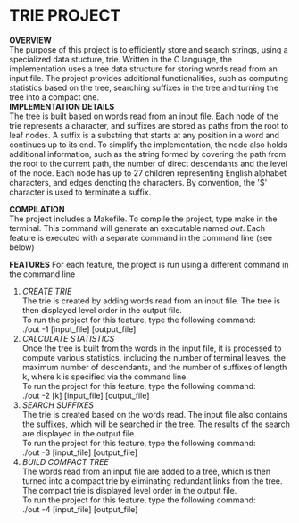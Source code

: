 # TRIE PROJECT
**OVERVIEW**\
The purpose of this project is to efficiently store and search strings, using a specialized data stucture, trie. Written in the C language, the implementation uses a tree data structure for storing words read from an input file. The project provides additional functionalities, such as computing statistics based on the tree, searching suffixes in the tree and turning the tree into a compact one.\
**IMPLEMENTATION DETAILS**\
The tree is built based on words read from an input file. Each node of the trie represents a character, and suffixes are stored as paths from the root to leaf nodes.
A suffix is a substring that starts at any position in a word and continues up to its end. To simplify the implementation, the node also holds additional information, such as the string formed by covering the path from the root to the current path, the number of direct descendants and the level of the node. Each node has up to 27 children representing English alphabet characters, and edges denoting the characters. By convention, the '$' character is used to terminate a suffix.

**COMPILATION**\
The project includes a Makefile. To compile the project, type make in the terminal. This command will generate an executable named *out*. Each feature is executed with a separate command in the command line (see below)

**FEATURES**
For each feature, the project is run using a different command in the command line
1. *CREATE TRIE*\
The trie is created by adding words read from an input file. The tree is then displayed level order in the output file.\
To run the project for this feature, type the following command:\
./out -1 [input_file] [output_file]
3. *CALCULATE STATISTICS*\
Once the tree is built from the words in the input file, it is processed to compute various statistics, including the number of terminal leaves, the maximum number of descendants, and the number of suffixes of length k, where k is specified via the command line.\
To run the project for this feature, type the following command:\
./out -2 [k] [input_file] [output_file]
5. *SEARCH SUFFIXES*\
The trie is created based on the words read. The input file also contains the suffixes, which will be searched in the tree. The results of the search are displayed in the output file.\
To run the project for this feature, type the following command:\
./out -3 [input_file] [output_file]
7. *BUILD COMPACT TREE*\
The words read from an input file are added to a tree, which is then turned into a compact trie by eliminating redundant links from the tree. The compact trie is displayed level order in the output file.\
To run the project for this feature, type the following command:\
./out -4 [input_file] [output_file]
